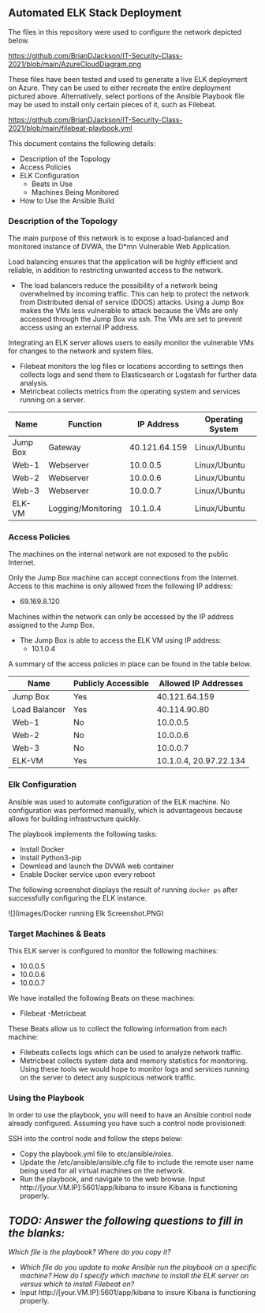 ## Automated ELK Stack Deployment

The files in this repository were used to configure the network depicted below.

https://github.com/BrianDJackson/IT-Security-Class-2021/blob/main/AzureCloudDiagram.png

These files have been tested and used to generate a live ELK deployment on Azure. They can be used to either recreate the entire deployment pictured above. Alternatively, select portions of the Ansible Playbook file may be used to install only certain pieces of it, such as Filebeat.

  https://github.com/BrianDJackson/IT-Security-Class-2021/blob/main/filebeat-playbook.yml

This document contains the following details:
- Description of the Topology
- Access Policies
- ELK Configuration
  - Beats in Use
  - Machines Being Monitored
- How to Use the Ansible Build


### Description of the Topology

The main purpose of this network is to expose a load-balanced and monitored instance of DVWA, the D*mn Vulnerable Web Application.

Load balancing ensures that the application will be highly efficient and reliable, in addition to restricting unwanted access to the network.
- The load balancers reduce the possibility of a network being overwhelmed by incoming traffic. This can help to protect the network from Distributed denial of service (DDOS) attacks. Using a Jump Box makes the VMs less vulnerable to attack because the VMs are only accessed through the Jump Box via ssh. The VMs are set to prevent access using an external IP address. 

Integrating an ELK server allows users to easily monitor the vulnerable VMs for changes to the network and system files.
- Filebeat monitors the log files or locations according to settings then collects logs and send them to Elasticsearch or Logstash for further data analysis.
- Metricbeat collects metrics from the operating system and services running on a server. 


| Name     | Function           | IP Address    | Operating System |
|----------|--------------------|---------------|------------------|
| Jump Box | Gateway            | 40.121.64.159 | Linux/Ubuntu     |
| Web-1    | Webserver          | 10.0.0.5      | Linux/Ubuntu     |
| Web-2    | Webserver          | 10.0.0.6      | Linux/Ubuntu     |
| Web-3    | Webserver          | 10.0.0.7      | Linux/Ubuntu     |
| ELK-VM   | Logging/Monitoring | 10.1.0.4      | Linux/Ubuntu     |

### Access Policies

The machines on the internal network are not exposed to the public Internet. 

Only the Jump Box machine can accept connections from the Internet. Access to this machine is only allowed from the following IP address:
-	69.169.8.120

Machines within the network can only be accessed by the IP address assigned to the Jump Box.
- The Jump Box is able to access the ELK VM using IP address:
  - 10.1.0.4

A summary of the access policies in place can be found in the table below.

| Name          | Publicly Accessible | Allowed IP Addresses   |
|---------------|---------------------|------------------------|
| Jump Box      | Yes                 | 40.121.64.159          |
| Load Balancer | Yes                 | 40.114.90.80           |
| Web-1         | No                  | 10.0.0.5               |
| Web-2         | No                  | 10.0.0.6               |
| Web-3         | No                  | 10.0.0.7               |
| ELK-VM        | Yes                 | 10.1.0.4, 20.97.22.134 |

### Elk Configuration

Ansible was used to automate configuration of the ELK machine. No configuration was performed manually, which is advantageous because allows for building infrastructure quickly.  

The playbook implements the following tasks:
-	Install Docker
-	Install Python3-pip
-	Download and launch the DVWA web container
-	Enable Docker service upon every reboot


The following screenshot displays the result of running `docker ps` after successfully configuring the ELK instance.

![](images/Docker running Elk Screenshot.PNG)



### Target Machines & Beats
This ELK server is configured to monitor the following machines:
 - 10.0.0.5
 - 10.0.0.6
 - 10.0.0.7

We have installed the following Beats on these machines:
- Filebeat
-Metricbeat

These Beats allow us to collect the following information from each machine:
- Filebeats collects logs which can be used to analyze network traffic. 
- Metricbeat collects system data and memory statistics for monitoring.
Using these tools we would hope to monitor logs and services running on the server to detect any suspicious network traffic. 

### Using the Playbook
In order to use the playbook, you will need to have an Ansible control node already configured. Assuming you have such a control node provisioned: 

SSH into the control node and follow the steps below:
- Copy the playbook.yml file to etc/ansible/roles.
- Update the /etc/ansible/ansible.cfg file to include the remote user name being used for all virtual machines on the network.
- Run the playbook, and navigate to the web browse. Input http://[your.VM.IP]:5601/app/kibana to insure Kibana is functioning properly.  

_TODO: Answer the following questions to fill in the blanks:_
- 

_Which file is the playbook? Where do you copy it?_
- _Which file do you update to make Ansible run the playbook on a specific machine? How do I specify which machine to install the ELK server on versus which to install Filebeat on?_
- Input http://[your.VM.IP]:5601/app/kibana to insure Kibana is functioning properly.  
